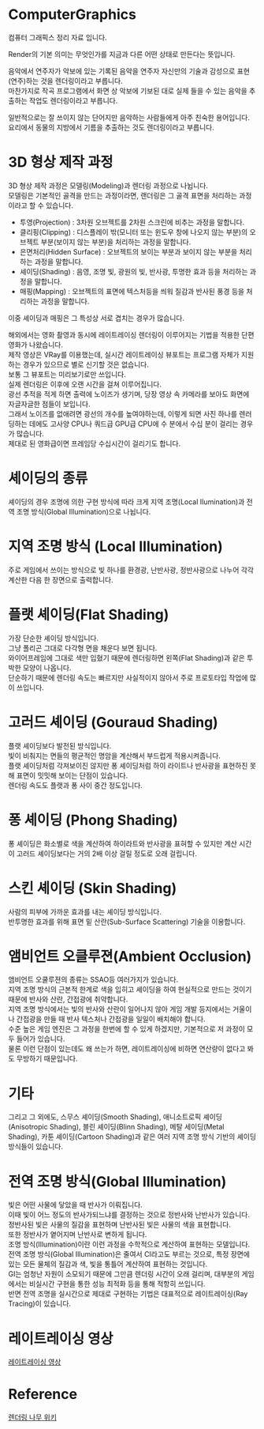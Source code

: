 # ComputerGraphics
컴퓨터 그래픽스 정리 자료 입니다.        

Render의 기본 의미는 무엇인가를 지금과 다른 어떤 상태로 만든다는 뜻입니다.               

음악에서 연주자가 악보에 있는 기록된 음악을 연주자 자신만의 기술과 감성으로 표현(연주)하는 것을 렌더링이라고 부릅니다.            
마찬가지로 작곡 프로그램에서 화면 상 악보에 기보된 대로 실제 들을 수 있는 음악을 추출하는 작업도 렌더링이라고 부릅니다.         

일반적으로는 잘 쓰이지 않는 단어지만 음악하는 사람들에게 아주 친숙한 용어입니다.             
요리에서 동물의 지방에서 기름을 추출하는 것도 렌더링이라고 부릅니다.       

# 3D 형상 제작 과정         
3D 형상 제작 과정은 모델링(Modeling)과 렌더링 과정으로 나뉩니다.             
모델링은 기본적인 골격을 만드는 과정이라면, 랜더링은 그 골격 표면을 처리하는 과정이라고 할 수 있습니다.           
 - 투영(Projection) : 3차원 오브젝트를 2차원 스크린에 비추는 과정을 말합니다.       
 - 클리핑(Clipping) : 디스플레이 밖(모니터 또는 윈도우 창에 나오지 않는 부분)의 오브젝트 부분(보이지 않는 부분)을 처리하는 과정을 말합니다.       
 - 은면처리(Hidden Surface) : 오브젝트의 보이는 부분과 보이지 않는 부분을 처리하는 과정을 말합니다.        
 - 셰이딩(Shading) : 음영, 조명 빛, 광원의 빛, 반사광, 투명한 효과 등을 처리하는 과정을 말합니다.        
 - 매핑(Mapping) : 오브젝트의 표면에 텍스처등을 씌워 질감과 반사된 풍경 등을 처리하는 과정을 말합니다.     
 
 이중 셰이딩과 매핑은 그 특성상 서로 겹치는 경우가 많습니다.     
 
 해외에서는 영화 촬영과 동시에 레이트레이싱 렌더링이 이루어지는 기법을 적용한 단편 영화가 나왔습니다.          
 제작 영상은 VRay를 이용했는데, 실시간 레이트레이싱 뷰포트는 프로그램 자체가 지원하는 경우가 있으므로 별로 신기할 것은 없습니다.      
 보통 그 뷰포트는 미리보기로만 쓰입니다.        
 실제 렌더링은 이후에 오랜 시간을 걸쳐 이루어집니다.      
 광선 추적을 적게 하면 출력에 노이즈가 생기며, 당장 영상 속 카메라를 보아도 화면에 자글자글한 점들이 보입니다.        
 그래서 노이즈를 없애려면 광선의 개수를 높여야하는데, 이렇게 되면 사진 하나를 렌러딩하는 데에도 고사양 CPU나 쿼드급 GPU급 CPU에 수 분에서 수십 분이 걸리는 경우가 많습니다.      
 제대로 된 영화급이면 프레임당 수십시간이 걸리기도 합니다.
 
# 셰이딩의 종류
 셰이딩의 경우 조명에 의한 구현 방식에 따라 크게 지역 조명(Local IIumination)과 전역 조명 방식(Global Illumination)으로 나뉩니다.    
 
# 지역 조명 방식 (Local Illumination)       
 주로 게임에서 쓰이는 방식으로 빛 하나를 환경광, 난반사광, 정반사광으로 나누어 각각 계산한 다음 한 장면으로 출력합니다.        
 
# 플랫 셰이딩(Flat Shading)          
 가장 단순한 셰이딩 방식입니다.         
 그냥 폴리곤 그대로 다각형 면을 채운다 보면 됩니다.             
 와이어프레임에 그대로 색만 입혔기 때문에 렌더링하면 왼쪽(Flat Shading)과 같은 투박한 모양이 나옵니다.        
 단순하기 때문에 렌더링 속도는 빠르지만 사실적이지 않아서 주로 프로토타입 작업에 많이 쓰입니다.          
 
# 고러드 셰이딩 (Gouraud Shading)        
 플랫 셰이딩보다 발전된 방식입니다.         
 빛이 비춰지는 면들의 평균적인 명암을 계산해서 부드럽게 적용시켜줍니다.      
 플랫 셰이딩처럼 각져보이진 않지만 퐁 셰이딩처럼 하이 라이트나 반사광을 표현하진 못해 표면이 밋밋해 보이는 단점이 있습니다.      
 렌더링 속도도 플랫과 퐁 사이 중간 정도입니다.        
 
# 퐁 셰이딩 (Phong Shading)          
 퐁 셰이딩은 화소별로 색을 계산하여 하이라트와 반사광을 표혀할 수 있지만 계산 시간이 고러드 셰이딩보다는 거의 2배 이상 걸릴 정도로 오래 걸립니다.       
 
# 스킨 셰이딩 (Skin Shading)        
 사람의 피부에 가까운 효과를 내는 셰이딩 방식입니다.         
 반투명한 효과를 위해 표면 밑 산란(Sub-Surface Scattering) 기술을 이용합니다.          
 
# 앰비언트 오클루젼(Ambient Occlusion)            
 앰비언트 오쿨루젼의 종류는 SSAO등 여러가지가 있습니다.           
 지역 조명 방식의 근본적 한계로 색을 입히고 셰이딩을 하여 현실적으로 만드는 것이기 때문에 반사와 산란, 간접광에 취약합니다.          
 지역 조명 방식에서는 빛의 반사와 산란이 일어나지 않아 게임 개발 등지에서는 거울이나 간접광을 만들 때 반사 텍스처나 간접광을 일일이 배치해야 합니다.        
 수준 높은 게임 엔진은 그 과정을 한번에 할 수 있게 하겠지만, 기본적으로 저 과정이 모두 들어가 있습니다.         
 물론 이런 단점이 있는데도 왜 쓰는가 하면, 레이트레이싱에 비하면 연산량이 없다고 봐도 무방하기 때문입니다.         
 
# 기타         
 그리고 그 외에도, 스무스 셰이딩(Smooth Shading), 애니소트로픽 셰이딩(Anisotropic Shading), 블린 셰이딩(Blinn Shading), 메탈 세이딩(Metal Shading), 카툰 셰이딩(Cartoon Shading)과 같은 여러 지역 조명 방식 기반의 셰이딩 방식들이 있습니다.     
 
# 전역 조명 방식(Global Illumination)      
 빛은 어떤 사물에 닿았을 때 반사가 이뤄집니다.             
 이때 빛이 어느 정도의 반사가되느냐를 결정하는 것으로 정반사와 난반사가 있습니다.          
 정반사된 빛은 사물의 질감을 표현하며 난반사된 빛은 사물의 색을 표현합니다.        
 또한 정반사가 옅어지며 난반사로 변하게 됩니다.        
 조명 방식(Illumination)이란 이런 과정을 수학적으로 계산하여 표현하는 모델입니다.         
 전역 조명 방식(Global Illumination)은 줄여서 CI라고도 부르는 것으로, 특정 장면에 있는 모든 물체의 질감과 색, 빛을 통틀어 계산하여 표현하는 것입니다.       
 GI는 엄청난 자원이 소모되기 때문에 그만큼 렌더링 시간이 오래 걸리며, 대부분의 게임에서는 비실시간 구현을 통한 성능 최적화 등을 통해 적항히 쓰입니다.     
 반면 전역 조명을 실시간으로 제대로 구현하는 기법은 대표적으로 레이트레이싱(Ray Tracing)이 있습니다.      
 
# 레이트레이싱 영상          
[레이트레이싱 영상](https://www.youtube.com/watch?v=bYl7N4U-JMI)        

# Reference
[렌더링 나무 위키](https://namu.wiki/w/%EB%A0%8C%EB%8D%94%EB%A7%81)     

